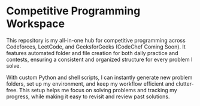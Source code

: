 # Competitive Programming Workspace

This repository is my all-in-one hub for competitive programming across Codeforces, LeetCode, and GeeksforGeeks (CodeChef Coming Soon). It features automated folder and file creation for both daily practice and contests, ensuring a consistent and organized structure for every problem I solve.

With custom Python and shell scripts, I can instantly generate new problem folders, set up my environment, and keep my workflow efficient and clutter-free. This setup helps me focus on solving problems and tracking my progress, while making it easy to revisit and review past solutions.
